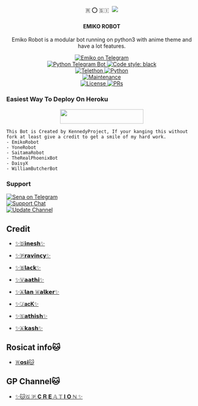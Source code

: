 <p align="center"> 🇷 ⭕ 🇸 🇮   
  <img src="https://telegra.ph/file/85bfb0f5af421fd03a767.jpg">
</p>

<h4><p align="center"> EMIKO ROBOT </p></h4>

<p align="center">Emiko Robot is a modular bot running on python3 with anime theme and have a lot features.</p>

<p align="center">
<a href="https://t.me/Aikarobot"> <img src="https://img.shields.io/badge/Emiko-Robot-blue?&logo=telegram" alt="Emiko on Telegram" /> </a><br>
<a href="https://python-telegram-bot.org"> <img src="https://img.shields.io/badge/PTB-13.10-white?&style=flat-round&logo=github" alt="Python Telegram Bot" /> </a>
<a href="https://github.com/psf/black"><img alt="Code style: black" src="https://img.shields.io/badge/code%20style-black-000000.svg"></a><br>
<a href="https://docs.telethon.dev"> <img src="https://img.shields.io/badge/Telethon-1.24.0-red?&style=flat-round&logo=github" alt="Telethon" /> </a>
<a href="https://docs.python.org"> <img src="https://img.shields.io/badge/Python-3.10.1-purple?&style=flat-round&logo=python" alt="Python" /> </a><br>
<a href="https://GitHub.com/kennedy-ex/EmikoRobot"> <img src="https://img.shields.io/badge/Maintained-Yash-yellow.svg" alt="Maintenance" /> </a><br>
<a href="https://github.com/kennedy-ex/EmikoRobot/blob/main/LICENSE"> <img src="https://img.shields.io/badge/License-GPLv3-blue.svg" alt="License" /> </a>
<a href="https://makeapullrequest.com"> <img src="https://img.shields.io/badge/PRs-Welcome-blue.svg?style=flat-round" alt="PRs" /> </a>
</p>

### Easiest Way To Deploy On Heroku 

<p align="center"><a href="https://heroku.com/deploy?template=https://github.com/PravincyGp/back2.git"> <img src="https://img.shields.io/badge/Deploy%20To%20Heroku-blue?style=for-the-badge&logo=heroku" width="220" height="38.45"/></a></p>

```
This Bot is Created by KennedyProject, If your kanging this without fork at least give a credit to get a smile of my hard work. 
- EmikoRobot
- YoneRobot
- SaitamaRobot 
- TheRealPhoenixBot
- DaisyX 
- WilliamButcherBot
```

### Support
<p>
<a href="https://t.me/Gplove_Rp"> <img gp="https://img.shields.io/badge/Sena-Ex-blue?&logo=telegram" alt="Sena on Telegram" /> </a><br>
<a href="https://t.me/Rosisupport"> <img src="https://img.shields.io/badge/Support-Chat-blue?&logo=telegram" alt="Support Chat" /> </a><br>
<a href="https://t.me/MissRosinetwork"> <img src="https://img.shields.io/badge/Update-Channel-blue?&logo=telegram" alt="Update Channel" /> </a><br>
</p>

## Credit 

   - [✨🇩𝗶𝗻𝗲𝘀𝗵✨](https://t.me/Dinesh_dv29)

   - [✨🇵𝗿𝗮𝘃𝗶𝗻𝗰𝘆✨](https://t.me/Gplove_Rp)

   - [✨🇧𝗹𝗮𝗰𝗸✨](https://t.me/nanapdithan)

   - [✨🇻𝗮𝗮𝘁𝗵𝗶✨](https://t.me/thala_vera_maari)

   - [✨🇦𝗹𝗮𝗻 🇼𝗮𝗹𝗸𝗲𝗿✨](https://t.me/alpha_romeo_06)

   - [✨🇯𝐚𝐜𝐊✨](https://t.me/jackjack63 )

   - [✨🇸𝗮𝘁𝗵𝗶𝘀𝗵✨](https://t.me/Sathish_cat)

   - [✨🇦𝗸𝗮𝘀𝗵✨](https://t.me/Russells_Viper)

## Rosicat info🐱

   -  [🇷𝗼𝘀𝗶🐱](https://t.me/RosiCat)

## GP Channel🐱

   - [✨🐱🇬 🇵 𝐂 𝐑 𝐄 𝔸 𝕋 𝐈 𝐎 ℕ ✨](https://t.me/GP_CREATION_CAT)
